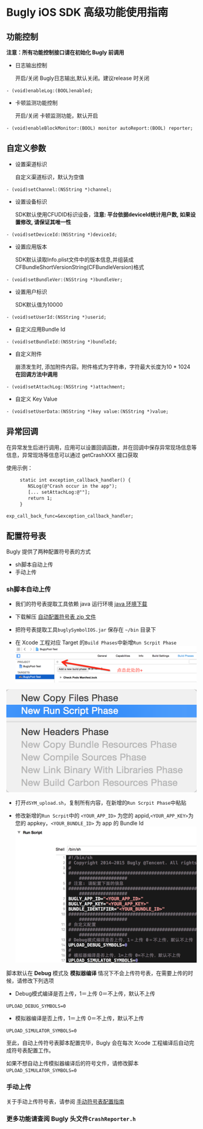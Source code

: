 # Bugly iOS SDK 高级功能使用指南

## 功能控制

**注意：所有功能控制接口请在初始化 Bugly 前调用**

- 日志输出控制
	
	开启/关闭 Bugly日志输出,默认关闭。建议release 时关闭

`- (void)enableLog:(BOOL)enabled;`

- 卡顿监测功能控制

	开启/关闭 卡顿监测功能，默认开启

`- (void)enableBlockMonitor:(BOOL) monitor autoReport:(BOOL) reporter;`

## 自定义参数

- 设置渠道标识

	自定义渠道标识，默认为空值

`- (void)setChannel:(NSString *)channel;`

- 设置设备标识

	SDK默认使用CFUDID标识设备，**注意: 平台依据deviceId统计用户数, 如果设置修改, 请保证其唯一性**

`- (void)setDeviceId:(NSString *)deviceId;`

- 设置应用版本

	SDK默认读取Info.plist文件中的版本信息,并组装成CFBundleShortVersionString(CFBundleVersion)格式

`- (void)setBundleVer:(NSString *)bundleVer;`

- 设置用户标识

	SDK默认值为10000

`- (void)setUserId:(NSString *)userid;`

- 自定义应用Bundle Id

`- (void)setBundleId:(NSString *)bundleId;`

- 自定义附件

	崩溃发生时, 添加附件内容。附件格式为字符串，字符最大长度为10 * 1024 **在回调方法中调用**

`- (void)setAttachLog:(NSString *)attachment;`

- 自定义 Key Value

`- (void)setUserData:(NSString *)key value:(NSString *)value;`

## 异常回调

在异常发生后进行调用，应用可以设置回调函数，并在回调中保存异常现场信息等信息，异常现场等信息可以通过 getCrashXXX 接口获取

使用示例：

	     static int exception_callback_handler() {
	     	NSLog(@"Crash occur in the app");
	     	[... setAttachLog:@""];
	     	return 1;
	     }

`exp_call_back_func=&exception_callback_handler;`

## 配置符号表

Bugly 提供了两种配置符号表的方式

- sh脚本自动上传
- 手动上传

### sh脚本自动上传

- 我们的符号表提取工具依赖 java 运行环境 [java 环境下载](https://support.apple.com/kb/DL1572?locale=zh_CN)

- 下载解压 [自动配置符号表 zip 文件](http://bugly.qq.com/sdkdown?id=6ecfd28d-d8ea-4446-a9c8-13aed4a94f04)

- 把符号表提取工具`buglySymbolIOS.jar` 保存在 `~/bin` 目录下

- 在 Xcode 工程对应 Target 的`Build Phases`中新增`Run Scrpit Phase`
![](./dSYMUpload_1@2x.tiff)

![](./dSYMUpload_2@2x.tiff)
- 打开`dSYM_upload.sh`，复制所有内容，在新增的`Run Scrpit Phase`中粘贴

- 修改新增的`Run Scrpit`中的 `<YOUR_APP_ID>` 为您的 appid,`<YOUR_APP_KEY>`为您的 appkey，`<YOUR_BUNDLE_ID>` 为 app 的 Bundle Id
![](./dSYMUpload_3@2x.tiff)

脚本默认在 **Debug** 模式及 **模拟器编译** 情况下不会上传符号表，在需要上传的时候，请修改下列选项

- Debug模式编译是否上传，1＝上传 0＝不上传，默认不上传

`UPLOAD_DEBUG_SYMBOLS=0`

- 模拟器编译是否上传，1＝上传 0＝不上传，默认不上传

`UPLOAD_SIMULATOR_SYMBOLS=0`

至此，自动上传符号表脚本配置完毕，Bugly 会在每次 Xcode 工程编译后自动完成符号表配置工作。

如果不想自动上传模拟器编译后的符号文件，请修改脚本`UPLOAD_SIMULATOR_SYMBOLS=0`

### 手动上传

关于手动上传符号表，请参阅 [手动符号表配置指南](http://bugly.qq.com)


### 更多功能请查阅 Bugly 头文件`CrashReporter.h`
